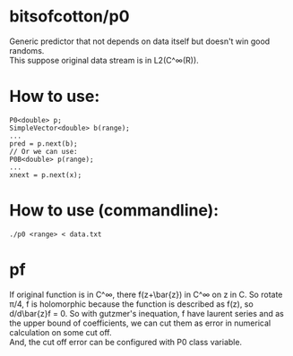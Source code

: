 # bitsofcotton/p0
Generic predictor that not depends on data itself but doesn't win good randoms.  
This suppose original data stream is in L2(C^&infin;(R)).

# How to use:
    P0<double> p;
    SimpleVector<double> b(range);
    ...
    pred = p.next(b);
    // Or we can use:
    P0B<double> p(range);
    ...
    xnext = p.next(x);

# How to use (commandline):
    ./p0 <range> < data.txt

# pf
If original function is in C^&infin;, there f(z+\bar{z}) in C^&infin; on z in C.
So rotate &pi;/4, f is holomorphic because the function is described as f(z), so d/d\bar{z}f = 0.
So with gutzmer's inequation, f have laurent series and as the upper bound of coefficients,
we can cut them as error in numerical calculation on some cut off.  
And, the cut off error can be configured with P0 class variable.
